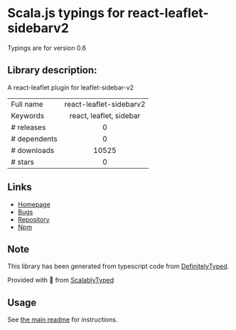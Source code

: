 
# Scala.js typings for react-leaflet-sidebarv2

Typings are for version 0.6

## Library description:
A react-leaflet plugin for leaflet-sidebar-v2

|                    |                 |
| ------------------ | :-------------: |
| Full name          | react-leaflet-sidebarv2 |
| Keywords           | react, leaflet, sidebar |
| # releases         | 0 |
| # dependents       | 0 |
| # downloads        | 10525 |
| # stars            | 0 |

## Links
- [Homepage](https://github.com/condense/react-leaflet-sidebarv2#readme)
- [Bugs](https://github.com/condense/react-leaflet-sidebarv2/issues)
- [Repository](https://github.com/condense/react-leaflet-sidebarv2)
- [Npm](https://www.npmjs.com/package/react-leaflet-sidebarv2)
    


## Note
This library has been generated from typescript code from [DefinitelyTyped](https://definitelytyped.org).

Provided with :purple_heart: from [ScalablyTyped](https://github.com/oyvindberg/ScalablyTyped)

## Usage
See [the main readme](../../readme.md) for instructions.


